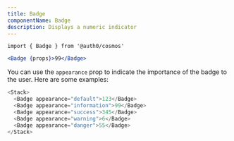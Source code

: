 ```yaml
---
title: Badge
componentName: Badge
description: Displays a numeric indicator
---
```


`import { Badge } from '@auth0/cosmos'`

```jsx
<Badge {props}>99</Badge>
```

You can use the `appearance` prop to indicate the importance of the badge to the user. Here are some examples:

```js
<Stack>
  <Badge appearance="default">123</Badge>
  <Badge appearance="information">99</Badge>
  <Badge appearance="success">345</Badge>
  <Badge appearance="warning">6</Badge>
  <Badge appearance="danger">55</Badge>
</Stack>
```
